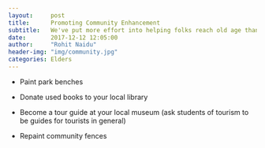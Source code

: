 ```yaml
---
layout:     post
title:      Promoting Community Enhancement
subtitle:   We've put more effort into helping folks reach old age than into helping them enjoy it. 
date:       2017-12-12 12:05:00
author:     "Rohit Naidu"
header-img: "img/community.jpg"
categories: Elders
---
```


* Paint park benches

* Donate used books to your local library

* Become a tour guide at your local museum (ask students of tourism to be guides for tourists in general)

* Repaint community fences
